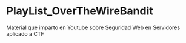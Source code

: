 # PlayList_OverTheWireBandit
Material que imparto en Youtube sobre Seguridad Web en Servidores aplicado a CTF
